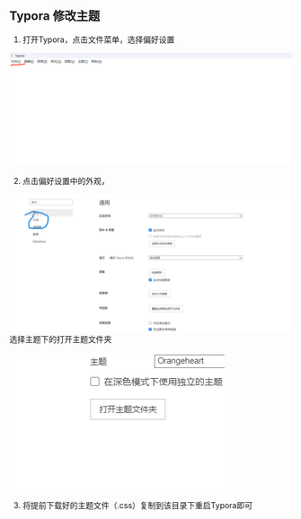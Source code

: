 ## Typora 修改主题

1. 打开Typora，点击文件菜单，选择偏好设置

![图片一](https://github.com/FMRT19-dragon/graduate1/blob/main/%E5%8D%9A%E5%AE%A2%E5%9B%BE%E7%89%87/2023.4/2023-4-22-4.png)

2. 点击偏好设置中的外观，

![图片二](https://github.com/FMRT19-dragon/graduate1/blob/main/%E5%8D%9A%E5%AE%A2%E5%9B%BE%E7%89%87/2023.4/2023-4-22-5.png)
选择主题下的打开主题文件夹

![图片二](https://github.com/FMRT19-dragon/graduate1/blob/main/%E5%8D%9A%E5%AE%A2%E5%9B%BE%E7%89%87/2023.4/2023-4-22-6.png)

3. 将提前下载好的主题文件（.css）复制到该目录下重启Typora即可
